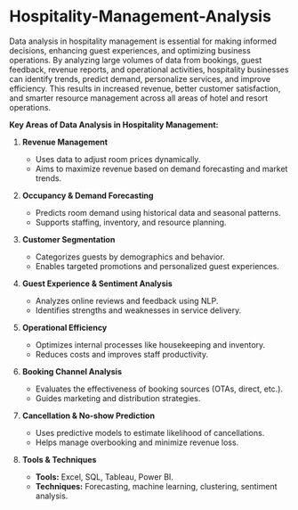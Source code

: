# Hospitality-Management-Analysis
Data analysis in hospitality management is essential for making informed decisions, enhancing guest experiences, and optimizing business operations. By analyzing large volumes of data from bookings, guest feedback, revenue reports, and operational activities, hospitality businesses can identify trends, predict demand, personalize services, and improve efficiency. This results in increased revenue, better customer satisfaction, and smarter resource management across all areas of hotel and resort operations.

**Key Areas of Data Analysis in Hospitality Management:**

1. **Revenue Management**
   * Uses data to adjust room prices dynamically.
   * Aims to maximize revenue based on demand forecasting and market trends.

2. **Occupancy & Demand Forecasting**
   * Predicts room demand using historical data and seasonal patterns.
   * Supports staffing, inventory, and resource planning.

3. **Customer Segmentation**
   * Categorizes guests by demographics and behavior.
   * Enables targeted promotions and personalized guest experiences.

4. **Guest Experience & Sentiment Analysis**
   * Analyzes online reviews and feedback using NLP.
   * Identifies strengths and weaknesses in service delivery.

5. **Operational Efficiency**
   * Optimizes internal processes like housekeeping and inventory.
   * Reduces costs and improves staff productivity.

6. **Booking Channel Analysis**
   * Evaluates the effectiveness of booking sources (OTAs, direct, etc.).
   * Guides marketing and distribution strategies.

7. **Cancellation & No-show Prediction**
   * Uses predictive models to estimate likelihood of cancellations.
   * Helps manage overbooking and minimize revenue loss.

8. **Tools & Techniques**
   * **Tools:** Excel, SQL, Tableau, Power BI.
   * **Techniques:** Forecasting, machine learning, clustering, sentiment analysis.
